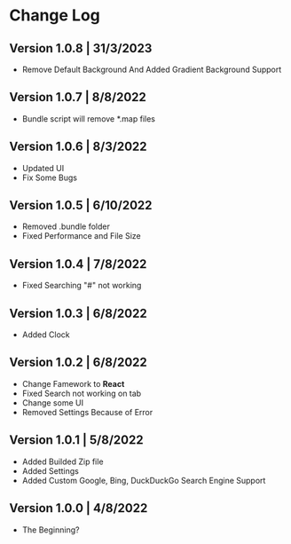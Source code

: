 # Change Log

## Version 1.0.8  | 31/3/2023
* Remove Default Background And Added Gradient Background Support

## Version 1.0.7  | 8/8/2022
* Bundle script will remove *.map files

## Version 1.0.6  | 8/3/2022
* Updated UI
* Fix Some Bugs

## Version 1.0.5 | 6/10/2022
* Removed .bundle folder
* Fixed Performance and File Size

## Version 1.0.4 | 7/8/2022
* Fixed Searching "#" not working

## Version 1.0.3 | 6/8/2022
* Added Clock

## Version 1.0.2 | 6/8/2022
* Change Famework to **React**
* Fixed Search not working on tab
* Change some UI
* Removed Settings Because of Error

## Version 1.0.1 | 5/8/2022
* Added Builded Zip file
* Added Settings
* Added Custom Google, Bing, DuckDuckGo Search Engine Support

## Version 1.0.0 | 4/8/2022
* The Beginning?
